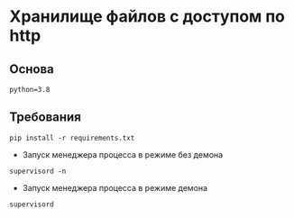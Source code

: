 # Хранилище файлов с доступом по http
## Основа
```
python=3.8
```
## Требования
```
pip install -r requirements.txt
```
- Запуск менеджера процесса в режиме без демона
```
supervisord -n
```
- Запуск менеджера процесса в режиме демона
```
supervisord
```